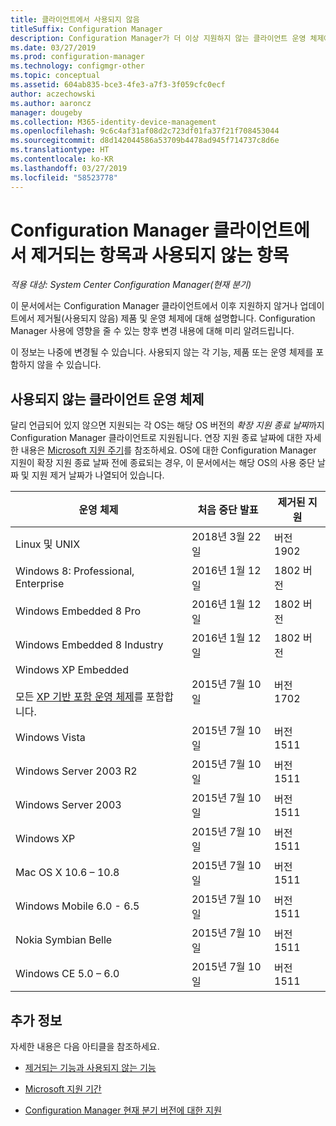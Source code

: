 ```yaml
---
title: 클라이언트에서 사용되지 않음
titleSuffix: Configuration Manager
description: Configuration Manager가 더 이상 지원하지 않는 클라이언트 운영 체제에 대해 알아봅니다.
ms.date: 03/27/2019
ms.prod: configuration-manager
ms.technology: configmgr-other
ms.topic: conceptual
ms.assetid: 604ab835-bce3-4fe3-a7f3-3f059cfc0ecf
author: aczechowski
ms.author: aaroncz
manager: dougeby
ms.collection: M365-identity-device-management
ms.openlocfilehash: 9c6c4af31af08d2c723df01fa37f21f708453044
ms.sourcegitcommit: d8d142044586a53709b4478ad945f714737c8d6e
ms.translationtype: HT
ms.contentlocale: ko-KR
ms.lasthandoff: 03/27/2019
ms.locfileid: "58523778"
---
```

# <a name="removed-and-deprecated-items-for-configuration-manager-clients"></a>Configuration Manager 클라이언트에서 제거되는 항목과 사용되지 않는 항목

*적용 대상: System Center Configuration Manager(현재 분기)*

이 문서에서는 Configuration Manager 클라이언트에서 이후 지원하지 않거나 업데이트에서 제거될(사용되지 않음) 제품 및 운영 체제에 대해 설명합니다. Configuration Manager 사용에 영향을 줄 수 있는 향후 변경 내용에 대해 미리 알려드립니다.  

이 정보는 나중에 변경될 수 있습니다. 사용되지 않는 각 기능, 제품 또는 운영 체제를 포함하지 않을 수 있습니다.  


## <a name="deprecated-client-operating-systems"></a>사용되지 않는 클라이언트 운영 체제  

달리 언급되어 있지 않으면 지원되는 각 OS는 해당 OS 버전의 *확장 지원 종료 날짜*까지 Configuration Manager 클라이언트로 지원됩니다. 연장 지원 종료 날짜에 대한 자세한 내용은 [Microsoft 지원 주기](https://support.microsoft.com/lifecycle)를 참조하세요. OS에 대한 Configuration Manager 지원이 확장 지원 종료 날짜 전에 종료되는 경우, 이 문서에서는 해당 OS의 사용 중단 날짜 및 지원 제거 날짜가 나열되어 있습니다.  

|**운영 체제**|**처음 중단 발표**|**제거된 지원**|  
|-|-|-|
|Linux 및 UNIX|2018년 3월 22일|버전 1902|
|Windows 8: Professional, Enterprise|2016년 1월 12일|1802 버전|
|Windows Embedded 8 Pro|2016년 1월 12일|1802 버전|
|Windows Embedded 8 Industry|2016년 1월 12일|1802 버전|
|Windows XP Embedded <br><br> 모든 [XP 기반 포함 운영 체제](/sccm/core/plan-design/configs/supported-operating-systems-for-clients-and-devices#windows-embedded-computers)를 포함합니다.|2015년 7월 10일|버전 1702| 
|Windows Vista|2015년 7월 10일|버전 1511| 
|Windows Server 2003 R2|2015년 7월 10일|버전 1511|
|Windows Server 2003|2015년 7월 10일|버전 1511|   
|Windows XP|2015년 7월 10일|버전 1511|  
|Mac OS X 10.6 – 10.8|2015년 7월 10일|버전 1511|  
|Windows Mobile 6.0 - 6.5|2015년 7월 10일|버전 1511|  
|Nokia Symbian Belle|2015년 7월 10일|버전 1511|  
|Windows CE 5.0 – 6.0|2015년 7월 10일|버전 1511|  



## <a name="more-information"></a>추가 정보

자세한 내용은 다음 아티클을 참조하세요.

- [제거되는 기능과 사용되지 않는 기능](/sccm/core/plan-design/changes/deprecated/removed-and-deprecated)  

- [Microsoft 지원 기간](https://support.microsoft.com/lifecycle)  

- [Configuration Manager 현재 분기 버전에 대한 지원](/sccm/core/servers/manage/current-branch-versions-supported)  
